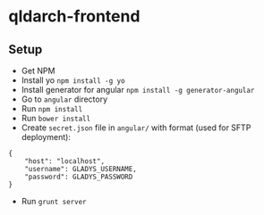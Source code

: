 qldarch-frontend
==================

Setup
-----
* Get NPM
* Install yo `npm install -g yo`
* Install generator for angular `npm install -g generator-angular`
* Go to `angular` directory
* Run `npm install`
* Run `bower install`
* Create `secret.json` file in `angular/` with format (used for SFTP deployment):
```
{
    "host": "localhost",
    "username": GLADYS_USERNAME,
    "password": GLADYS_PASSWORD
}
```
* Run `grunt server`
